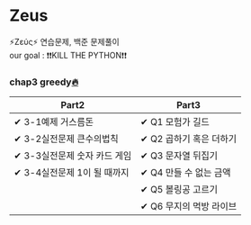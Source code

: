 # Zeus

⚡Ζεύς⚡ 연습문제, 백준 문제풀이  <br/>
our goal : ❗❗KILL THE PYTHON❗❗  <br/>

### chap3 greedy[🔥](https://github.com/Greek-and-Roman-God/Zeus/tree/main/ch3_greedy)

| Part2                         | Part3                | 
|-------------------------------|----------------------|
|✔ 3-1예제 거스름돈           |✔ Q1 모험가 길드    
|✔ 3-2실전문제 큰수의법칙      |✔ Q2 곱하기 혹은 더하기  
|✔ 3-3실전문제 숫자 카드 게임  |✔ Q3 문자열 뒤집기 
|✔ 3-4실전문제 1이 될 때까지   |✔ Q4 만들 수 없는 금액 
|                               |✔ Q5 볼링공 고르기 
|                               |✔ Q6 무지의 먹방 라이브 
